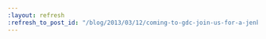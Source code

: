 ```yaml
---
:layout: refresh
:refresh_to_post_id: "/blog/2013/03/12/coming-to-gdc-join-us-for-a-jenkins-drink-up-at-21st-amendment"
---
```

